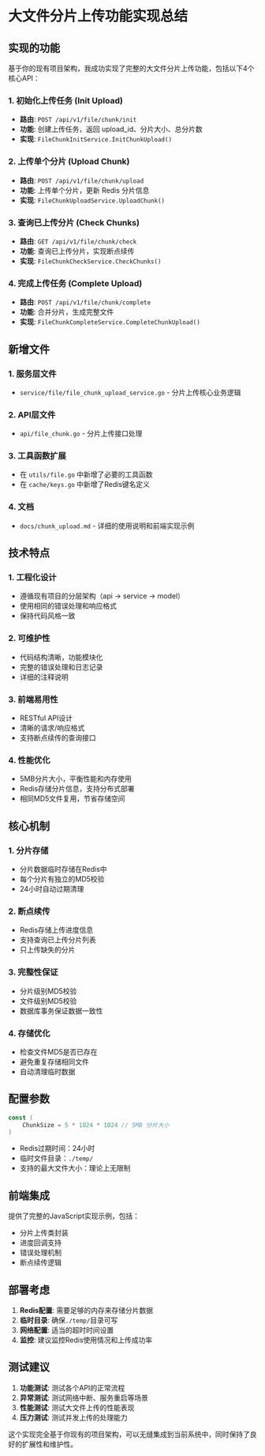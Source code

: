 # 大文件分片上传功能实现总结

## 实现的功能

基于你的现有项目架构，我成功实现了完整的大文件分片上传功能，包括以下4个核心API：

### 1. 初始化上传任务 (Init Upload)
- **路由**: `POST /api/v1/file/chunk/init`
- **功能**: 创建上传任务，返回 upload_id、分片大小、总分片数
- **实现**: `FileChunkInitService.InitChunkUpload()`

### 2. 上传单个分片 (Upload Chunk)
- **路由**: `POST /api/v1/file/chunk/upload`
- **功能**: 上传单个分片，更新 Redis 分片信息
- **实现**: `FileChunkUploadService.UploadChunk()`

### 3. 查询已上传分片 (Check Chunks)
- **路由**: `GET /api/v1/file/chunk/check`
- **功能**: 查询已上传分片，实现断点续传
- **实现**: `FileChunkCheckService.CheckChunks()`

### 4. 完成上传任务 (Complete Upload)
- **路由**: `POST /api/v1/file/chunk/complete`
- **功能**: 合并分片，生成完整文件
- **实现**: `FileChunkCompleteService.CompleteChunkUpload()`

## 新增文件

### 1. 服务层文件
- `service/file/file_chunk_upload_service.go` - 分片上传核心业务逻辑

### 2. API层文件
- `api/file_chunk.go` - 分片上传接口处理

### 3. 工具函数扩展
- 在 `utils/file.go` 中新增了必要的工具函数
- 在 `cache/keys.go` 中新增了Redis键名定义

### 4. 文档
- `docs/chunk_upload.md` - 详细的使用说明和前端实现示例

## 技术特点

### 1. 工程化设计
- 遵循现有项目的分层架构（api -> service -> model）
- 使用相同的错误处理和响应格式
- 保持代码风格一致

### 2. 可维护性
- 代码结构清晰，功能模块化
- 完整的错误处理和日志记录
- 详细的注释说明

### 3. 前端易用性
- RESTful API设计
- 清晰的请求/响应格式
- 支持断点续传的查询接口

### 4. 性能优化
- 5MB分片大小，平衡性能和内存使用
- Redis存储分片信息，支持分布式部署
- 相同MD5文件复用，节省存储空间

## 核心机制

### 1. 分片存储
- 分片数据临时存储在Redis中
- 每个分片有独立的MD5校验
- 24小时自动过期清理

### 2. 断点续传
- Redis存储上传进度信息
- 支持查询已上传分片列表
- 只上传缺失的分片

### 3. 完整性保证
- 分片级别MD5校验
- 文件级别MD5校验
- 数据库事务保证数据一致性

### 4. 存储优化
- 检查文件MD5是否已存在
- 避免重复存储相同文件
- 自动清理临时数据

## 配置参数

```go
const (
    ChunkSize = 5 * 1024 * 1024 // 5MB 分片大小
)
```

- Redis过期时间：24小时
- 临时文件目录：`./temp/`
- 支持的最大文件大小：理论上无限制

## 前端集成

提供了完整的JavaScript实现示例，包括：
- 分片上传类封装
- 进度回调支持
- 错误处理机制
- 断点续传逻辑

## 部署考虑

1. **Redis配置**: 需要足够的内存来存储分片数据
2. **临时目录**: 确保`./temp/`目录可写
3. **网络配置**: 适当的超时时间设置
4. **监控**: 建议监控Redis使用情况和上传成功率

## 测试建议

1. **功能测试**: 测试各个API的正常流程
2. **异常测试**: 测试网络中断、服务重启等场景
3. **性能测试**: 测试大文件上传的性能表现
4. **压力测试**: 测试并发上传的处理能力

这个实现完全基于你现有的项目架构，可以无缝集成到当前系统中，同时保持了良好的扩展性和维护性。
